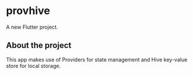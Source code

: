 # provhive

A new Flutter project.

## About the project

This app makes use of Providers for state management and Hive key-value store for local storage. 
